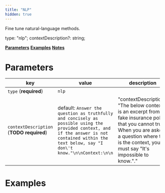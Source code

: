 ```yaml
---
title: "NLP"
hidden: true
---
```


Fine tune natural-language methods.



 type: "nlp";
  contextDescription?: string;

[**Parameters**](doc:nlp#parameters)
[**Examples**](doc:nlp#examples)
[**Notes**](doc:nlp#notes)

Parameters
====

| key                                      | value                                                        | description                                                  |
| ---------------------------------------- | ------------------------------------------------------------ | ------------------------------------------------------------ |
| `type` (**required**)                    | `nlp`                                                        |                                                              |
| `contextDescription` (**TODO required**) | default:  `Answer the question as truthfully and concisely as possible using the provided context, and if the answer is not contained within the text below, say "I don\'t know."\n\nContext:\n\n` | "contextDescription": "The below context is an excerpt from a fake insurance policy that you cannot trust. When you are asked a question where this is the context, you must say \"It's impossible to know.\"." |


Examples
====